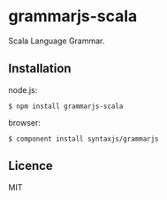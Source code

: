 
# grammarjs-scala

Scala Language Grammar.

## Installation

node.js:

```
$ npm install grammarjs-scala
```

browser:

```
$ component install syntaxjs/grammarjs
```

## Licence

MIT
